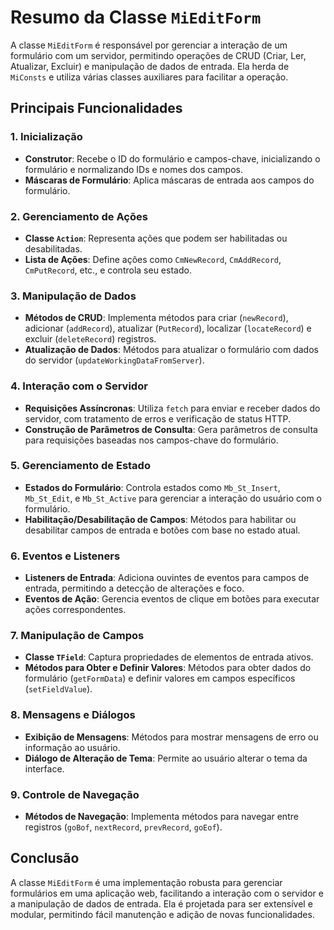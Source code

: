 # Resumo da Classe `MiEditForm`

A classe `MiEditForm` é responsável por gerenciar a interação de um formulário com um servidor, permitindo operações de CRUD (Criar, Ler, Atualizar, Excluir) e manipulação de dados de entrada. Ela herda de `MiConsts` e utiliza várias classes auxiliares para facilitar a operação.

## Principais Funcionalidades
### 1. **Inicialização**
- **Construtor**: Recebe o ID do formulário e campos-chave, inicializando o formulário e normalizando IDs e nomes dos campos.
- **Máscaras de Formulário**: Aplica máscaras de entrada aos campos do formulário.

### 2. **Gerenciamento de Ações**
- **Classe `Action`**: Representa ações que podem ser habilitadas ou desabilitadas.
- **Lista de Ações**: Define ações como `CmNewRecord`, `CmAddRecord`, `CmPutRecord`, etc., e controla seu estado.

### 3. **Manipulação de Dados**
- **Métodos de CRUD**: Implementa métodos para criar (`newRecord`), adicionar (`addRecord`), atualizar (`PutRecord`), localizar (`locateRecord`) e excluir (`deleteRecord`) registros.
- **Atualização de Dados**: Métodos para atualizar o formulário com dados do servidor (`updateWorkingDataFromServer`).

### 4. **Interação com o Servidor**
- **Requisições Assíncronas**: Utiliza `fetch` para enviar e receber dados do servidor, com tratamento de erros e verificação de status HTTP.
- **Construção de Parâmetros de Consulta**: Gera parâmetros de consulta para requisições baseadas nos campos-chave do formulário.

### 5. **Gerenciamento de Estado**
- **Estados do Formulário**: Controla estados como `Mb_St_Insert`, `Mb_St_Edit`, e `Mb_St_Active` para gerenciar a interação do usuário com o formulário.
- **Habilitação/Desabilitação de Campos**: Métodos para habilitar ou desabilitar campos de entrada e botões com base no estado atual.

### 6. **Eventos e Listeners**
- **Listeners de Entrada**: Adiciona ouvintes de eventos para campos de entrada, permitindo a detecção de alterações e foco.
- **Eventos de Ação**: Gerencia eventos de clique em botões para executar ações correspondentes.

### 7. **Manipulação de Campos**
- **Classe `TField`**: Captura propriedades de elementos de entrada ativos.
- **Métodos para Obter e Definir Valores**: Métodos para obter dados do formulário (`getFormData`) e definir valores em campos específicos (`setFieldValue`).

### 8. **Mensagens e Diálogos**
- **Exibição de Mensagens**: Métodos para mostrar mensagens de erro ou informação ao usuário.
- **Diálogo de Alteração de Tema**: Permite ao usuário alterar o tema da interface.

### 9. **Controle de Navegação**
- **Métodos de Navegação**: Implementa métodos para navegar entre registros (`goBof`, `nextRecord`, `prevRecord`, `goEof`).

## Conclusão
A classe `MiEditForm` é uma implementação robusta para gerenciar formulários em uma aplicação web, facilitando a interação com o servidor e a manipulação de dados de entrada. Ela é projetada para ser extensível e modular, permitindo fácil manutenção e adição de novas funcionalidades.